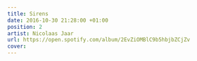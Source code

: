 ```yaml
---
title: Sirens
date: 2016-10-30 21:28:00 +01:00
position: 2
artist: Nicolaas Jaar
url: https://open.spotify.com/album/2EvZiOMBlC9b5hbjbZCjZv
cover: 
---
```


